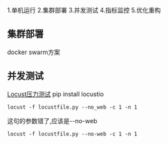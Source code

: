 1.单机运行
2.集群部署
3.并发测试
4.指标监控
5.优化重构



## 集群部署
docker swarm方案

## 并发测试
[Locust压力测试](http://debugtalk.com/post/head-first-locust-user-guide/)
pip install locustio
```
locust -f locustfile.py --no_web -c 1 -n 1
```
这句的参数错了,应该是--no-web
```
locust -f locustfile.py --no-web -c 1 -n 1
```

